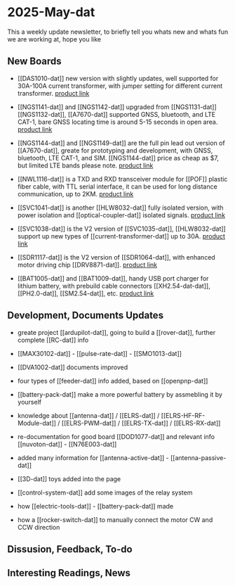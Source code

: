 
# 2025-May-dat

This a weekly update newsletter, to briefly tell you whats new and whats fun we are working at, hope you like

## New Boards

- [[DAS1010-dat]] new version with slightly updates, well supported for 30A-100A current transformer, with jumper setting for different current transformer. [product link](https://www.electrodragon.com/product/arduino-energy-monitoring-shield-v2/)

- [[NGS1141-dat]] and [[NGS1142-dat]] upgraded from [[NGS1131-dat]]  [[NGS1132-dat]], [[A7670-dat]] supported GNSS, bluetooth, and LTE CAT-1, bare GNSS locating time is around 5-15 seconds in open area. [product link](https://www.electrodragon.com/product/a7670-lte-cat-1-gsm-mini-module/)

- [[NGS1144-dat]] and [[NGS1149-dat]] are the full pin lead out version of [[A7670-dat]], greate for prototyping and development, with GNSS, bluetooth, LTE CAT-1, and SIM. [[NGS1144-dat]] price as cheap as $7, but limited LTE bands please note. [product link](https://www.electrodragon.com/product/a7670-lte-cat-1-gsm-gnss-bt-full-function-module-ver/)


- [[NWL1116-dat]] is a TXD and RXD transceiver module for [[POF]] plastic fiber cable, with TTL serial interface, it can be used for long distance communication, up to 2KM. [product link](https://www.electrodragon.com/product/pof-plastic-fiber-cable-ttl-serial-transceiver-board/)

- [[SVC1041-dat]] is another [[HLW8032-dat]] fully isolated version, with power isolation and [[optical-coupler-dat]] isolated signals. [product link](https://www.electrodragon.com/product/energy-meter-hlw8032-breakout-board/)

- [[SVC1038-dat]] is the V2 version of [[SVC1035-dat]], [[HLW8032-dat]] support up new types of [[current-transformer-dat]] up to 30A. [product link](https://www.electrodragon.com/product/vac-energy-meter-power-sensor-board-hlw8032-isolated-version/)

- [[SDR1117-dat]] is the V2 version of [[SDR1064-dat]], with enhanced motor driving chip [[DRV8871-dat]]. [product link](https://www.electrodragon.com/product/rc-wifi-rover-motor-board-v2-drv8871/)

- [[BAT1005-dat]] and [[BAT1009-dat]], handy USB port charger for lithium battery, with prebuild cable connectors [[XH2.54-dat-dat]], [[PH2.0-dat]], [[SM2.54-dat]], etc. [product link](https://www.electrodragon.com/product/handy-usb-lithium-battery-charge-cable-ver/)


## Development, Documents Updates

- greate project [[ardupilot-dat]], going to build a [[rover-dat]], further complete [[RC-dat]] info

- [[MAX30102-dat]] - [[pulse-rate-dat]] - [[SMO1013-dat]]

- [[DVA1002-dat]] documents improved

- four types of [[feeder-dat]] info added, based on [[openpnp-dat]]

- [[battery-pack-dat]] make a more powerful battery by assmebling it by yourself

- knowledge about [[antenna-dat]] / [[ELRS-dat]] / [[ELRS-HF-RF-Module-dat]] / [[ELRS-PWM-dat]] / [[ELRS-TX-dat]] / [[ELRS-RX-dat]] 

- re-documentation for good board [[DOD1077-dat]] and relevant info [[nuvoton-dat]] - [[N76E003-dat]]

- added many information for [[antenna-active-dat]] - [[antenna-passive-dat]]

- [[3D-dat]] toys added into the page

- [[control-system-dat]] add some images of the relay system 

- how [[electric-tools-dat]] - [[battery-pack-dat]] made 

- how a [[rocker-switch-dat]] to manually connect the motor CW and CCW direction

## Dissusion, Feedback, To-do



## Interesting Readings, News


